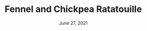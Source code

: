 ---
title: "Fennel and Chickpea Ratatouille"
date: "June 27, 2021"
prepTime: "30 min" 
cookingTime: "60 min"
totalTime: "90 min"
topic: "Dinner"
image: "../../images/default.png"
originalLink: https://cooking.nytimes.com/recipes/1015123-chickpea-and-fennel-ratatouille
scottRating: 4
ingredients: [
  {
    name: "Eggplant (smaller side), cut into chunks",
    amount: 1,
    unit: lb
  },
  {
    name: "Zucchini, cut into large chunks",
    amount: .75,
    unit: lb
  },
  {
    name: "Roma (plum) tomatoes, cored and chipped or 1 28 oz can drained",
    amount: 1,
    unit: lb
  },
  {
    name: "onion, sliced",
    amount: 1,
    unit: count
  },
  {
    name: "yellow or red bell peppers, sliced",
    amount: 2,
    unit: count
  },
  {
    name: "Fennel bulb, cut into large chunks",
    amount: 1,
    unit: lb 
  },
  {
    name: "garlic cloves, halved",
    amount: 5,
    unit: count
  },
  {
    name: black pepper,
    amount: 1,
    unit: to taste
  },
  {
    name: olive oil,
    amount: .25,
    unit: cup
  },
  {
    name: "cooked chickpeas (or canned), drained ",
    amount: 3,
    unit: cups
  },
  {
    name: "fresh thyme or rosemary",
    amount: 1,
    unit: tablespoon
  },
  {
    name: "chopped fresh basil or parsley (if not using fresh thyme or rosemary)",
    amount: 0.5,
    unit: cup
  },
]
directions: [
  "Preheat oven to 425 and compine all ingredients except the oil, the chickpeas and the herbs in a large roasting pan. Add oil and toss to combine.",
  "Roast until vegetables are lightly browned and tender and enough water has been release from the tomatoes in order to create a sauce (30 to 40 minutes)",
  "Add chickpeas and return to oven for 5 to 10 minutes to bring them to heat. Serve it hot, warm or room temperature. You can also play around with the seasonings."
]

---